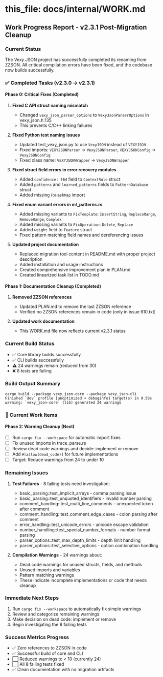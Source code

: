 # this_file: docs/internal/WORK.md

## Work Progress Report - v2.3.1 Post-Migration Cleanup

### Current Status

The Vexy JSON project has successfully completed its renaming from ZZSON. All critical compilation errors have been fixed, and the codebase now builds successfully.

### ✅ Completed Tasks (v2.3.0 → v2.3.1)

#### Phase 0: Critical Fixes (Completed)

1. **Fixed C API struct naming mismatch**
   - Changed `vexy_json_parser_options` to `VexyJsonParserOptions` in vexy_json.h:135
   - This prevents C/C++ linking failures

2. **Fixed Python test naming issues**
   - Updated test_vexy_json.py to use `VexyJSON` instead of `VEXYJSON`
   - Fixed imports: `VEXYJSONParser` → `VexyJSONParser`, `VEXYJSONConfig` → `VexyJSONConfig`
   - Fixed class name: `VEXYJSONWrapper` → `VexyJSONWrapper`

3. **Fixed struct field errors in error recovery modules**
   - Added `confidence: f64` field to `ContextRule` struct
   - Added `patterns` and `learned_patterns` fields to `PatternDatabase` struct
   - Added missing `FxHashMap` import

4. **Fixed enum variant errors in ml_patterns.rs**
   - Added missing variants to `FixTemplate`: `InsertString`, `ReplaceRange`, `RemoveRange`, `Complex`
   - Added missing variants to `FixOperation`: `Delete`, `Replace`
   - Added `weight` field to `Feature` struct
   - Fixed pattern matching field names and dereferencing issues

5. **Updated project documentation**
   - Replaced migration tool content in README.md with proper project description
   - Added installation and usage instructions
   - Created comprehensive improvement plan in PLAN.md
   - Created linearized task list in TODO.md

#### Phase 1: Documentation Cleanup (Completed)

1. **Removed ZZSON references**
   - Updated PLAN.md to remove the last ZZSON reference
   - Verified no ZZSON references remain in code (only in issue 610.txt)

2. **Updated work documentation**
   - This WORK.md file now reflects current v2.3.1 status

### Current Build Status

- ✅ Core library builds successfully
- ✅ CLI builds successfully  
- ⚠️ 24 warnings remain (reduced from 30)
- ❌ 8 tests are failing

### Build Output Summary

```
cargo build --package vexy_json-core --package vexy_json-cli
Finished `dev` profile [unoptimized + debuginfo] target(s) in 9.59s
warning: `vexy_json-core` (lib) generated 24 warnings
```

### 🔄 Current Work Items

#### Phase 2: Warning Cleanup (Next)
- [ ] Run `cargo fix --workspace` for automatic import fixes
- [ ] Fix unused imports in trace_parse.rs
- [ ] Review dead code warnings and decide: implement or remove
- [ ] Add `#[allow(dead_code)]` for future implementations
- [ ] Target: Reduce warnings from 24 to under 10

### Remaining Issues

1. **Test Failures** - 8 failing tests need investigation:
   - basic_parsing::test_implicit_arrays - comma parsing issue
   - basic_parsing::test_unquoted_identifiers - invalid number parsing
   - comment_handling::test_multi_line_comments - unexpected token after comment
   - comment_handling::test_comment_edge_cases - colon parsing after comment
   - error_handling::test_unicode_errors - unicode escape validation
   - number_handling::test_special_number_formats - number format parsing
   - parser_options::test_max_depth_limits - depth limit handling
   - parser_options::test_selective_options - option combination handling

2. **Compilation Warnings** - 24 warnings about:
   - Dead code warnings for unused structs, fields, and methods
   - Unused imports and variables
   - Pattern matching warnings
   - These indicate incomplete implementations or code that needs cleanup

### Immediate Next Steps

1. Run `cargo fix --workspace` to automatically fix simple warnings
2. Review and categorize remaining warnings
3. Make decision on dead code: implement or remove
4. Begin investigating the 8 failing tests

### Success Metrics Progress

- ✅ Zero references to ZZSON in code
- ✅ Successful build of core and CLI
- ⬜ Reduced warnings to < 10 (currently 24)
- ⬜ All 8 failing tests fixed
- ✅ Clean documentation with no migration artifacts